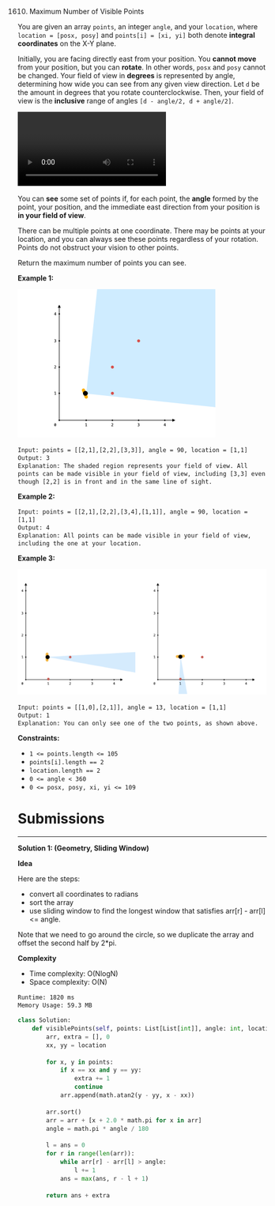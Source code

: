 1610. Maximum Number of Visible Points

You are given an array `points`, an integer `angle`, and your `location`, where `location = [posx, posy]` and `points[i] = [xi, yi]` both denote **integral coordinates** on the X-Y plane.

Initially, you are facing directly east from your position. You **cannot move** from your position, but you can **rotate**. In other words, `posx` and `posy` cannot be changed. Your field of view in **degrees** is represented by angle, determining how wide you can see from any given view direction. Let `d` be the amount in degrees that you rotate counterclockwise. Then, your field of view is the **inclusive** range of angles `[d - angle/2, d + angle/2]`.

![1610_angle.mp4](img/1610_angle.mp4)

You can **see** some set of points if, for each point, the **angle** formed by the point, your position, and the immediate east direction from your position is **in your field of view**.

There can be multiple points at one coordinate. There may be points at your location, and you can always see these points regardless of your rotation. Points do not obstruct your vision to other points.

Return the maximum number of points you can see.

 

**Example 1:**

![1610_89a07e9b-00ab-4967-976a-c723b2aa8656.png](img/1610_89a07e9b-00ab-4967-976a-c723b2aa8656.png)
```
Input: points = [[2,1],[2,2],[3,3]], angle = 90, location = [1,1]
Output: 3
Explanation: The shaded region represents your field of view. All points can be made visible in your field of view, including [3,3] even though [2,2] is in front and in the same line of sight.
```

**Example 2:**

```
Input: points = [[2,1],[2,2],[3,4],[1,1]], angle = 90, location = [1,1]
Output: 4
Explanation: All points can be made visible in your field of view, including the one at your location.
```

**Example 3:**

![1610_5010bfd3-86e6-465f-ac64-e9df941d2e49.png](img/1610_5010bfd3-86e6-465f-ac64-e9df941d2e49.png)
```
Input: points = [[1,0],[2,1]], angle = 13, location = [1,1]
Output: 1
Explanation: You can only see one of the two points, as shown above.
```

**Constraints:**

* `1 <= points.length <= 105`
* `points[i].length == 2`
* `location.length == 2`
* `0 <= angle < 360`
* `0 <= posx, posy, xi, yi <= 109`

# Submissions
---
**Solution 1: (Geometry, Sliding Window)**

**Idea**

Here are the steps:

* convert all coordinates to radians
* sort the array
* use sliding window to find the longest window that satisfies arr[r] - arr[l] <= angle.

Note that we need to go around the circle, so we duplicate the array and offset the second half by 2*pi.

**Complexity**

* Time complexity: O(NlogN)
* Space complexity: O(N)

```
Runtime: 1820 ms
Memory Usage: 59.3 MB
```
```python
class Solution:
    def visiblePoints(self, points: List[List[int]], angle: int, location: List[int]) -> int:
        arr, extra = [], 0
        xx, yy = location
        
        for x, y in points:
            if x == xx and y == yy:
                extra += 1
                continue
            arr.append(math.atan2(y - yy, x - xx))
        
        arr.sort()
        arr = arr + [x + 2.0 * math.pi for x in arr]
        angle = math.pi * angle / 180
        
        l = ans = 0
        for r in range(len(arr)):
            while arr[r] - arr[l] > angle:
                l += 1
            ans = max(ans, r - l + 1)
            
        return ans + extra
```